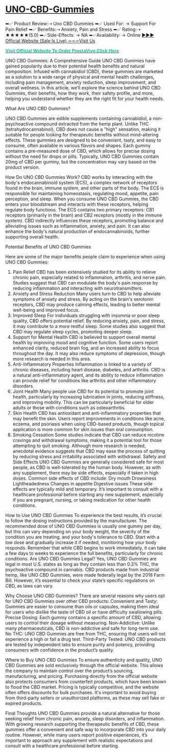 # [UNO-CBD-Gummies]([url](https://taptobuynow.com/happy-place-health-cbd-gummies/))
➥✅ Product Review:⇢ Uno CBD Gummies ➥✅ Used For: → Support For Pain Relief ➥✅ Benefits:⇢ Anxiety, Pain and Stress ➥✅ Rating:⇢ ★★★★★(5.0) ➥✅Side-Effects: → NA ➥✅Availability: → Online
[►►► Official Website (Sale Is Live) ➾➾➾Visit Us
]([url](https://taptobuynow.com/happy-place-health-cbd-gummies/))

<b><a href="https://taptobuynow.com/prostavive/"><span style="color:#1abc9c">Visit Official Website To Order ProstaVive Click Here</span></a></b>

UNO CBD Gummies: A Comprehensive Guide
UNO CBD Gummies have gained popularity due to their potential health benefits and natural composition. Infused with cannabidiol (CBD), these gummies are marketed as a solution to a wide range of physical and mental health challenges, including pain management, anxiety reduction, sleep improvement, and overall wellness. In this article, we’ll explore the science behind UNO CBD Gummies, their benefits, how they work, their safety profile, and more, helping you understand whether they are the right fit for your health needs.

What Are UNO CBD Gummies?

UNO CBD Gummies are edible supplements containing cannabidiol, a non-psychoactive compound extracted from the hemp plant. Unlike THC (tetrahydrocannabinol), CBD does not cause a "high" sensation, making it suitable for people looking for therapeutic benefits without mind-altering effects. These gummies are designed to be convenient, tasty, and easy to consume, often available in various flavors and shapes.
Each gummy contains a pre-measured dose of CBD, which allows for precise dosing without the need for drops or pills. Typically, UNO CBD Gummies contain 20mg of CBD per gummy, but the concentration may vary based on the product version.

How Do UNO CBD Gummies Work?
CBD works by interacting with the body's endocannabinoid system (ECS), a complex network of receptors found in the brain, immune system, and other parts of the body. The ECS is responsible for maintaining homeostasis, regulating mood, appetite, pain perception, and sleep. When you consume UNO CBD Gummies, the CBD enters your bloodstream and interacts with these receptors, helping regulate body functions.
The ECS contains two primary receptors: CB1 receptors (primarily in the brain) and CB2 receptors (mostly in the immune system). CBD indirectly influences these receptors, promoting balance and alleviating issues such as inflammation, anxiety, and pain. It can also enhance the body's natural production of endocannabinoids, further supporting overall health.

Potential Benefits of UNO CBD Gummies

Here are some of the major benefits people claim to experience when using UNO CBD Gummies:
1. Pain Relief
CBD has been extensively studied for its ability to relieve chronic pain, especially related to inflammation, arthritis, and nerve pain. Studies suggest that CBD can modulate the body's pain response by reducing inflammation and interacting with neurotransmitters.
2. Anxiety and Stress Reduction
Many users turn to CBD to help alleviate symptoms of anxiety and stress. By acting on the brain's serotonin receptors, CBD may produce calming effects, leading to better mental well-being and improved focus.
3. Improved Sleep
For individuals struggling with insomnia or poor sleep quality, CBD offers potential relief. By reducing anxiety, pain, and stress, it may contribute to a more restful sleep. Some studies also suggest that CBD may regulate sleep cycles, promoting deeper sleep.
4. Support for Mental Health
CBD is believed to support overall mental health by improving mood and cognitive function. Some users report enhanced clarity, reduced brain fog, and an increased ability to focus throughout the day. It may also reduce symptoms of depression, though more research is needed in this area.
5. Anti-Inflammatory Properties
Inflammation is linked to a variety of chronic diseases, including heart disease, diabetes, and arthritis. CBD is a natural anti-inflammatory agent, and its ability to reduce inflammation can provide relief for conditions like arthritis and other inflammatory disorders.
6. Joint Health
Many people use CBD for its potential to promote joint health, particularly by increasing lubrication in joints, reducing stiffness, and improving mobility. This can be particularly beneficial for older adults or those with conditions such as osteoarthritis.
7. Skin Health
CBD has antioxidant and anti-inflammatory properties that may benefit the skin. Users report improvements in conditions like acne, eczema, and psoriasis when using CBD-based products, though topical application is more common for skin issues than oral consumption.
8. Smoking Cessation
Some studies indicate that CBD can reduce nicotine cravings and withdrawal symptoms, making it a potential tool for those attempting to quit smoking. Although more research is needed, anecdotal evidence suggests that CBD may ease the process of quitting by reducing stress and irritability associated with withdrawal.
Safety and Side Effects
UNO CBD Gummies are generally considered safe for most people, as CBD is well-tolerated by the human body. However, as with any supplement, there may be side effects, especially if taken in high doses. Common side effects of CBD include:
Dry mouth
Drowsiness
Lightheadedness
Changes in appetite
Digestive issues
These side effects are typically mild and temporary. It’s important to consult with a healthcare professional before starting any new supplement, especially if you are pregnant, nursing, or taking medication for other health conditions.

How to Use UNO CBD Gummies
To experience the best results, it’s crucial to follow the dosing instructions provided by the manufacturer. The recommended dose of UNO CBD Gummies is usually one gummy per day, but this can vary depending on your body weight, the severity of the condition you are treating, and your body's tolerance to CBD.
Start with a low dose and gradually increase it if needed, monitoring how your body responds. Remember that while CBD begins to work immediately, it can take a few days to weeks to experience the full benefits, particularly for chronic conditions.
Are UNO CBD Gummies Legal?
Yes, UNO CBD Gummies are legal in most U.S. states as long as they contain less than 0.3% THC, the psychoactive compound in cannabis. CBD products made from industrial hemp, like UNO CBD Gummies, were made federally legal by the 2018 Farm Bill. However, it’s essential to check your state’s specific regulations on CBD, as laws can vary.

Why Choose UNO CBD Gummies?
There are several reasons why users opt for UNO CBD Gummies over other CBD products:
Convenient and Tasty: Gummies are easier to consume than oils or capsules, making them ideal for users who dislike the taste of CBD oil or have difficulty swallowing pills.
Precise Dosing: Each gummy contains a specific amount of CBD, allowing users to control their dosage without measuring.
Non-Addictive: Unlike many pharmaceuticals, CBD is non-addictive and safe for long-term use.
No THC: UNO CBD Gummies are free from THC, ensuring that users will not experience a high or fail a drug test.
Third-Party Tested: UNO CBD products are tested by independent labs to ensure purity and potency, providing consumers with confidence in the product’s quality.

Where to Buy UNO CBD Gummies
To ensure authenticity and quality, UNO CBD Gummies are sold exclusively through the official website. This allows the company to maintain control over the product’s sourcing, manufacturing, and pricing. Purchasing directly from the official website also protects consumers from counterfeit products, which have been known to flood the CBD market.
Pricing is typically competitive, and the website often offers discounts for bulk purchases. It's important to avoid buying from third-party sellers or unauthorized platforms, as these may sell fake or expired products.

Final Thoughts
UNO CBD Gummies provide a natural alternative for those seeking relief from chronic pain, anxiety, sleep disorders, and inflammation. With growing research supporting the therapeutic benefits of CBD, these gummies offer a convenient and safe way to incorporate CBD into your daily routine. However, while many users report positive experiences, it’s important to approach any supplement with realistic expectations and consult with a healthcare professional before starting.



